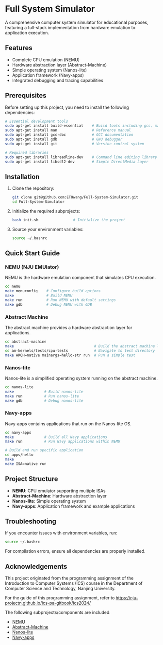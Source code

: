 # Full System Simulator

A comprehensive computer system simulator for educational purposes, featuring a full-stack implementation from hardware emulation to application execution.

## Features

- Complete CPU emulation (NEMU)
- Hardware abstraction layer (Abstract-Machine)
- Simple operating system (Nanos-lite)
- Application framework (Navy-apps)
- Integrated debugging and tracing capabilities

## Prerequisites

Before setting up this project, you need to install the following dependencies:

```bash
# Essential development tools
sudo apt-get install build-essential    # Build tools including gcc, make, etc
sudo apt-get install man                # Reference manual
sudo apt-get install gcc-doc            # GCC documentation
sudo apt-get install gdb                # GNU debugger
sudo apt-get install git                # Version control system

# Required libraries
sudo apt-get install libreadline-dev    # Command line editing library
sudo apt-get install libsdl2-dev        # Simple DirectMedia Layer
```

## Installation

1. Clone the repository:
   ```bash
   git clone git@github.com:ETOwang/Full-System-Simulator.git
   cd Full-System-Simulator
   ```

2. Initialize the required subprojects:
   ```bash
   bash init.sh                # Initialize the project
   ```

3. Source your environment variables:
   ```bash
   source ~/.bashrc
   ```

## Quick Start Guide

### NEMU (NJU EMUlator)

NEMU is the hardware emulation component that simulates CPU execution.

```bash
cd nemu
make menuconfig    # Configure build options
make               # Build NEMU
make run           # Run NEMU with default settings
make gdb           # Debug NEMU with GDB
```

### Abstract Machine

The abstract machine provides a hardware abstraction layer for applications.

```bash
cd abstract-machine
make                                     # Build the abstract machine library
cd am-kernels/tests/cpu-tests            # Navigate to test directory
make ARCH=native mainargs=hello-str run  # Run a simple test
```

### Nanos-lite

Nanos-lite is a simplified operating system running on the abstract machine.

```bash
cd nanos-lite
make              # Build nanos-lite
make run          # Run nanos-lite
make gdb          # Debug nanos-lite
```

### Navy-apps

Navy-apps contains applications that run on the Nanos-lite OS.

```bash
cd navy-apps
make              # Build all Navy applications
make run          # Run Navy applications within NEMU

# Build and run specific application
cd apps/hello
make
make ISA=native run
```

## Project Structure

- **NEMU**: CPU emulator supporting multiple ISAs
- **Abstract-Machine**: Hardware abstraction layer
- **Nanos-lite**: Simple operating system
- **Navy-apps**: Application framework and example applications

## Troubleshooting

If you encounter issues with environment variables, run:
```bash
source ~/.bashrc
```

For compilation errors, ensure all dependencies are properly installed.

## Acknowledgements

This project originated from the programming assignment of the Introduction to Computer Systems (ICS) course in the Department of Computer Science and Technology, Nanjing University.

For the guide of this programming assignment, refer to https://nju-projectn.github.io/ics-pa-gitbook/ics2024/

The following subprojects/components are included:
* [NEMU](https://github.com/NJU-ProjectN/nemu)
* [Abstract-Machine](https://github.com/NJU-ProjectN/abstract-machine)
* [Nanos-lite](https://github.com/NJU-ProjectN/nanos-lite)
* [Navy-apps](https://github.com/NJU-ProjectN/navy-apps)
